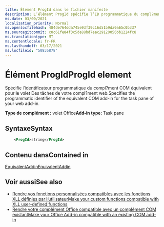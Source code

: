 ```yaml
---
title: Élément ProgId dans le fichier manifeste
description: L’élément ProgId spécifie l’ID programmatique du compl?ment COM équivalent pour le volet Des tâches de votre compl?ment web.
ms.date: 03/09/2021
localization_priority: Normal
ms.openlocfilehash: 484de764dda745e93f39c16d51b9da0a65c0b337
ms.sourcegitcommit: c0c61fe84f3c5de88bd7eac29120056bb1224fc8
ms.translationtype: MT
ms.contentlocale: fr-FR
ms.lasthandoff: 03/17/2021
ms.locfileid: "50836878"
---
```

# <a name="progid-element"></a><span data-ttu-id="ec650-103">Élément ProgId</span><span class="sxs-lookup"><span data-stu-id="ec650-103">ProgId element</span></span>

<span data-ttu-id="ec650-104">Spécifie l’identificateur programmatique du compl?ment COM équivalent pour le volet Des tâches de votre compl?ment web.</span><span class="sxs-lookup"><span data-stu-id="ec650-104">Specifies the programmatic identifier of the equivalent COM add-in for the task pane of your web add-in.</span></span>

<span data-ttu-id="ec650-105">**Type de complément :** volet Office</span><span class="sxs-lookup"><span data-stu-id="ec650-105">**Add-in type:** Task pane</span></span>

## <a name="syntax"></a><span data-ttu-id="ec650-106">Syntaxe</span><span class="sxs-lookup"><span data-stu-id="ec650-106">Syntax</span></span>

```XML
    <ProgId>string</ProgId>  
```

## <a name="contained-in"></a><span data-ttu-id="ec650-107">Contenu dans</span><span class="sxs-lookup"><span data-stu-id="ec650-107">Contained in</span></span>

[<span data-ttu-id="ec650-108">EquivalentAddin</span><span class="sxs-lookup"><span data-stu-id="ec650-108">EquivalentAddin</span></span>](equivalentaddin.md)

## <a name="see-also"></a><span data-ttu-id="ec650-109">Voir aussi</span><span class="sxs-lookup"><span data-stu-id="ec650-109">See also</span></span>

- [<span data-ttu-id="ec650-110">Rendre vos fonctions personnalisées compatibles avec les fonctions XLL définies par l’utilisateur</span><span class="sxs-lookup"><span data-stu-id="ec650-110">Make your custom functions compatible with XLL user-defined functions</span></span>](../../excel/make-custom-functions-compatible-with-xll-udf.md)
- [<span data-ttu-id="ec650-111">Rendre votre complément Office compatible avec un complément COM existant</span><span class="sxs-lookup"><span data-stu-id="ec650-111">Make your Office Add-in compatible with an existing COM add-in</span></span>](../../develop/make-office-add-in-compatible-with-existing-com-add-in.md)
